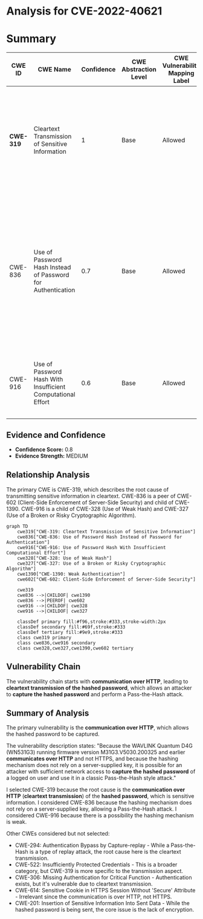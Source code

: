 # Analysis for CVE-2022-40621

# Summary
| CWE ID  | CWE Name | Confidence | CWE Abstraction Level | CWE Vulnerability Mapping Label | CWE-Vulnerability Mapping Notes |
|-----------------|-------------------------------------------------------------------|------------|-----------------------|-----------------------------------|----------------------------------------------------------------------------------------------------------------------------------------------------------------------------------------------------------------------------|
| **CWE-319** | Cleartext Transmission of Sensitive Information | 1 | Base | Allowed | Primary CWE. The **communication over HTTP** which means data is transmitted in **cleartext**, allows an attacker with network access to **capture the hashed password.** |
| CWE-836 | Use of Password Hash Instead of Password for Authentication | 0.7 | Base | Allowed | Secondary candidate. Because the hashing mechanism does not rely on a server-supplied key, it is possible for an attacker with sufficient network access to capture the hashed password of a logged on user and use it in a classic Pass-the-Hash style attack.|
| CWE-916 | Use of Password Hash With Insufficient Computational Effort | 0.6 | Base | Allowed | Secondary candidate. It is possible that the hashing mechanism is weak, but there is insufficient information to determine that. |

## Evidence and Confidence

*   **Confidence Score:** 0.8
*   **Evidence Strength:** MEDIUM

## Relationship Analysis
The primary CWE is CWE-319, which describes the root cause of transmitting sensitive information in cleartext. CWE-836 is a peer of CWE-602 (Client-Side Enforcement of Server-Side Security) and child of CWE-1390. CWE-916 is a child of CWE-328 (Use of Weak Hash) and CWE-327 (Use of a Broken or Risky Cryptographic Algorithm).

```mermaid
graph TD
    cwe319["CWE-319: Cleartext Transmission of Sensitive Information"]
    cwe836["CWE-836: Use of Password Hash Instead of Password for Authentication"]
    cwe916["CWE-916: Use of Password Hash With Insufficient Computational Effort"]
    cwe328["CWE-328: Use of Weak Hash"]
    cwe327["CWE-327: Use of a Broken or Risky Cryptographic Algorithm"]
    cwe1390["CWE-1390: Weak Authentication"]
    cwe602["CWE-602: Client-Side Enforcement of Server-Side Security"]

    cwe319
    cwe836 -->|CHILDOF| cwe1390
    cwe836 -->|PEEROF| cwe602
    cwe916 -->|CHILDOF| cwe328
    cwe916 -->|CHILDOF| cwe327

    classDef primary fill:#f96,stroke:#333,stroke-width:2px
    classDef secondary fill:#69f,stroke:#333
    classDef tertiary fill:#9e9,stroke:#333
    class cwe319 primary
    class cwe836,cwe916 secondary
    class cwe328,cwe327,cwe1390,cwe602 tertiary
```

## Vulnerability Chain
The vulnerability chain starts with **communication over HTTP**, leading to **cleartext transmission of the hashed password**, which allows an attacker to **capture the hashed password** and perform a Pass-the-Hash attack.

## Summary of Analysis
The primary vulnerability is the **communication over HTTP**, which allows the hashed password to be captured.

The vulnerability description states: "Because the WAVLINK Quantum D4G (WN531G3) running firmware version M31G3.V5030.200325 and earlier **communicates over HTTP** and not HTTPS, and because the hashing mechanism does not rely on a server-supplied key, it is possible for an attacker with sufficient network access to **capture the hashed password** of a logged on user and use it in a classic Pass-the-Hash style attack."

I selected CWE-319 because the root cause is the **communication over HTTP** (**cleartext transmission**) of the **hashed password**, which is sensitive information.
I considered CWE-836 because the hashing mechanism does not rely on a server-supplied key, allowing a Pass-the-Hash attack.
I considered CWE-916 because there is a possibility the hashing mechanism is weak.

Other CWEs considered but not selected:
*   CWE-294: Authentication Bypass by Capture-replay - While a Pass-the-Hash is a type of replay attack, the root cause here is the cleartext transmission.
*   CWE-522: Insufficiently Protected Credentials - This is a broader category, but CWE-319 is more specific to the transmission aspect.
*   CWE-306: Missing Authentication for Critical Function - Authentication exists, but it's vulnerable due to cleartext transmission.
*   CWE-614: Sensitive Cookie in HTTPS Session Without 'Secure' Attribute - Irrelevant since the communication is over HTTP, not HTTPS.
*   CWE-201: Insertion of Sensitive Information Into Sent Data - While the hashed password is being sent, the core issue is the lack of encryption.